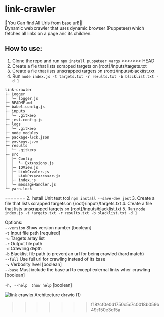 # link-crawler

🚀You Can find All Urls from base url!🚀 <br>
Dynamic web crawler that uses dynamic browser (Puppeteer) which fetches all links on a page and its children.

## How to use:

1. Clone the repo and run `npm install puppeteer yargs`
<<<<<<< HEAD
2. Create a file that lists scrapped targets on {root}/inputs/targets.txt
3. Create a file that lists unscrapped targets on {root}/inputs/blacklist.txt
4. Run `node index.js -t targets.txt -r results.txt -b blacklist.txt -d 1`


```
link-crawler
├─ Logger
│  └─ logger.js
├─ README.md
├─ babel.config.js
├─ inputs
│  └─ .gitkeep
├─ jest.config.js
├─ logs
│  └─ .gitkeep
├─ node_modules
├─ package-lock.json
├─ package.json
├─ results
│  └─ .gitkeep
├─ src
│  ├─ Config
│  │  └─ Extensions.js
│  ├─ IOView.js
│  ├─ LinkCrawler.js
│  ├─ LinkPreprocessor.js
│  ├─ index.js
│  └─ messageHandler.js
└─ yarn.lock

```
=======
2. Install Unit test tool `npm install --save-dev jest`
3. Create a file that lists scrapped targets on {root}/inputs/targets.txt
4. Create a file that lists unscrapped targets on {root}/inputs/blacklist.txt
5. Run `node index.js -t targets.txt -r results.txt -b blacklist.txt -d 1`

Options:   <br>
  `--version`   Show version number                                                [boolean] <br>
  `-t`          Input file path                                                   [required] <br>
  `-u`          Targets array list  <br>
  `-r`          Output file path  <br>
  `-d`          Crawling depth  <br>
  `-b`          Blacklist file path to prevent an url for being crawled (hard match)<br>
  `--full`      Use full url for crawling instead of its base<br>
  `-v`          Verbosity level                                                    [boolean]<br>
  `--base`      Must include the base url to except external links when crawling   [boolean]<br>
                                                                                           <br>
  `-h, --help  Show help`                                                          [boolean]<br>

![link crawler Architecture drawio (1)](https://github.com/eogns47/Sublink-Crawler/assets/102205852/3df0b92d-749b-4935-adb9-fa01326d1615)

>>>>>>> f182cf0e0d1750c5d7c0018b059b49e150e3df5a
